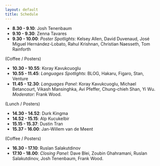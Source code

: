```yaml
---
layout: default
title: Schedule
---
```


- **8.30 - 9.10**: Josh Tenenbaum
- **9.10 - 9.30**: Zenna Tavares 
- **9.30 - 10.00**: *Poster Spotlights*: Kelsey Allen, David Duvenaud, José Miguel Hernández-Lobato, Rahul Krishnan, Christian Naesseth, Tom Rainforth

(Coffee / Posters)

- **10.30 - 10.55**:  Koray Kavukcuoglu
- **10.55 - 11.45**: *Languages Spotlights*: BLOG, Hakaru, Figaro, Stan, Venture
- **11.45 - 12.30**: *Languages Panel*: Koray Kavukcuoglu, Michael Betancourt, Vikash Mansinghka, Avi Pfeffer, Chung-chieh Shan, Yi Wu. *Moderator:* Frank Wood.

(Lunch / Posters)

- **14.30 - 14.52**: Durk Kingma
- **14.52 - 15.15**: Alp Kucukelbir
- **15.15 - 15.37**: Dustin Tran
- **15.37 - 16.00**: Jan-Willem van de Meent

(Coffee / Posters)

- **16.30 - 17.10**: Ruslan Salakutdinov
- **17.10 - 18.00**: *Closing Panel*: Dave Blei, Zoubin Ghahramani, Ruslan Salakutdinov, Josh Tenenbaum, Frank Wood.


